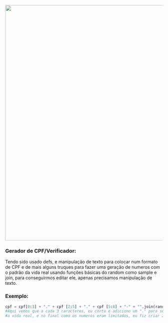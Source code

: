<div align="center">

[<img src="https://i0.wp.com/blog.meuid.com.br/wp-content/uploads/2020/12/CPF-irregular_-Saiba-como-resolver-1.jpg?fit=2340%2C1030&ssl=1" width="750" />](https://i0.wp.com/blog.meuid.com.br/wp-content/uploads/2020/12/CPF-irregular_-Saiba-como-resolver-1.jpg?fit=2340%2C1030&ssl=1)

</div>

### Gerador de CPF/Verificador:

Tendo sido usado defs, e manipulação de texto para colocar num formato de CPF e de mais alguns truques para fazer uma geração de numeros com o padrão da vida real usando funções básicas do random como sample e join, para conseguirmos editar ele, apenas precisamos manipulação de texto.

 ### Exemplo:

   ```py
cpf = cpf[0:3] + "." + cpf [2:5] + "." + cpf [5:8] + "-" + "".join(random.sample(numero, 2))
#Aqui vemos que a cada 3 caracteres, eu corto e adiciono um "." para separar e ficar igual
#a vida real, e no final como os numeros eram limitados, eu fiz criar 2 numeros random. 


